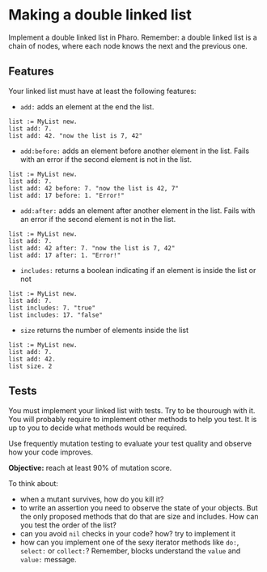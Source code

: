 # Making a double linked list

Implement a double linked list in Pharo.
Remember: a double linked list is a chain of nodes, where each node knows the next and the previous one.


## Features
Your linked list must have at least the following features:

- `add:` adds an element at the end the list.

```smalltalk
list := MyList new.
list add: 7.
list add: 42. "now the list is 7, 42"
```

- `add:before:` adds an element before another element in the list. Fails with an error if the second element is not in the list.

```smalltalk
list := MyList new.
list add: 7.
list add: 42 before: 7. "now the list is 42, 7"
list add: 17 before: 1. "Error!"
```


- `add:after:` adds an element after another element in the list. Fails with an error if the second element is not in the list.

```smalltalk
list := MyList new.
list add: 7.
list add: 42 after: 7. "now the list is 7, 42"
list add: 17 after: 1. "Error!"
```

- `includes:` returns a boolean indicating if an element is inside the list or not

```smalltalk
list := MyList new.
list add: 7.
list includes: 7. "true"
list includes: 17. "false"
```

- `size` returns the number of elements inside the list

```smalltalk
list := MyList new.
list add: 7.
list add: 42.
list size. 2
```

## Tests

You must implement your linked list with tests. Try to be thourough with it.
You will probably require to implement other methods to help you test.
It is up to you to decide what methods would be required.

Use frequently mutation testing to evaluate your test quality and observe how your code improves.

**Objective:** reach at least 90% of mutation score.

To think about:
- when a mutant survives, how do you kill it?
- to write an assertion you need to observe the state of your objects. But the only proposed methods that do that are size and includes. How can you test the order of the list?
- can you avoid `nil` checks in your code? how? try to implement it
- how can you implement one of the sexy iterator methods like `do:`, `select:` or `collect:`? Remember, blocks understand the `value` and `value:` message.
